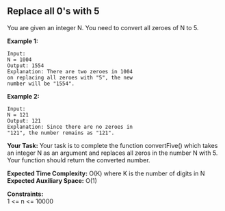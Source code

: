 ## Replace all 0's with 5 
You are given an integer N. You need to convert all zeroes of N to 5.

**Example 1:**

```
Input:
N = 1004
Output: 1554
Explanation: There are two zeroes in 1004
on replacing all zeroes with "5", the new
number will be "1554".
```

**Example 2:**

```
Input:
N = 121
Output: 121
Explanation: Since there are no zeroes in
"121", the number remains as "121".
```

**Your Task:**
Your task is to complete the function convertFive() which takes an 
integer N as an argument and replaces all zeros in the number N with 5.
Your function should return the converted number.

**Expected Time Complexity:** O(K) where K is the number of digits in N<br>
**Expected Auxiliary Space:** O(1)

**Constraints:**<br>
1 <= n <= 10000
